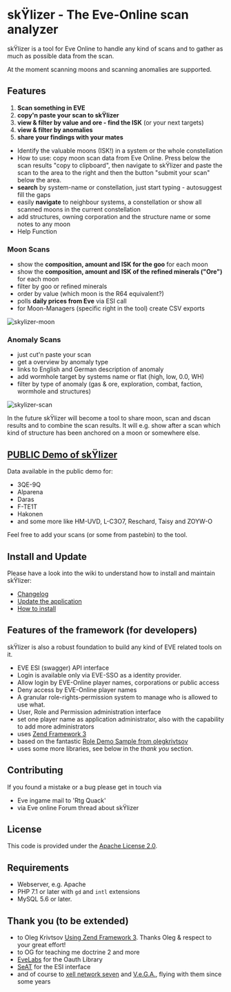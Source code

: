 # skŸlizer - The Eve-Online scan analyzer

skŸlizer is a tool for Eve Online to handle any kind of scans and to gather as much as possible data from the scan.

At the moment scanning moons and scanning anomalies are supported.

## Features

1. **Scan something in EVE**
2. **copy'n paste your scan to skŸlizer**
3. **view & filter by value and ore - find the ISK** (or your next targets)
4. **view & filter by anomalies**
5. **share your findings with your mates**

* Identify the valuable moons (ISK!) in a system or the whole constellation
* How to use: copy moon scan data from Eve Online. Press below the scan results "copy to clipboard", then navigate to skŸlizer and paste the scan to the area to the right and then the button "submit your scan" below the area.
* **search** by system-name or constellation, just start typing - autosuggest fill the gaps
* easily **navigate** to neighbour systems, a constellation or show all scanned moons in the current constellation
* add structures, owning corporation and the structure name or some notes to any moon
* Help Function

### Moon Scans

* show the **composition, amount and ISK for the goo** for each moon
* show the **composition, amount and ISK of the refined minerals ("Ore")** for each moon
* filter by goo or refined minerals
* order by value (which moon is the R64 equivalent?)
* polls **daily prices from Eve** via ESI call
* for Moon-Managers (specific right in the tool) create CSV exports

![skylizer-moon](https://raw.githubusercontent.com/wiki/chrRtg/eve-skylizer/img/skylizer_moon.png)

### Anomaly Scans

* just cut'n paste your scan
* get a overview by anomaly type
* links to English and German description of anomaly
* add wormhole target by systems name or flat (high, low, 0.0, WH)
* filter by type of anomaly (gas & ore, exploration, combat, faction, wormhole and structures)

![skylizer-scan](https://raw.githubusercontent.com/wiki/chrRtg/eve-skylizer/img/skylizer_scan.png)

In the future skŸlizer will become a tool to share moon, scan and dscan results and to combine the scan results. It will e.g. show after a scan which kind of structure has been anchored on a moon or somewhere else.

## [PUBLIC Demo of skŸlizer](https://skylizer.eve-tools.info)

Data available in the public demo for:

* 3QE-9Q
* Alparena
* Daras
* F-TE1T
* Hakonen
* and some more like HM-UVD,  L-C3O7, Reschard, Taisy and ZOYW-O

Feel free to add your scans (or some from pastebin) to the tool.

## Install and Update

Please have a look into the wiki to understand how to install and maintain skŸlizer:

* [Changelog](/wiki/Changelog)
* [Update the application](/wiki/Updates)
* [How to install](/wiki/Install)

## Features of the framework (for developers)

skŸlizer is also a robust foundation to build any kind of EVE related tools on it.

* EVE ESI (swagger) API interface
* Login is available only via EVE-SSO as a identity provider.
* Allow login by EVE-Online player names, corporations or public access
* Deny access by EVE-Online player names
* A granular role-rights-permission system to manage who is allowed to use what.
* User, Role and Permission administration interface
* set one player name as application administrator, also with the capability to add more administrators
* uses [Zend Framework 3](https://github.com/zendframework/zendframework)
* based on the fantastic [Role Demo Sample from olegkrivtsov](https://github.com/olegkrivtsov/using-zf3-book-samples/tree/master/roledemo)
* uses some more libraries, see below in the *thank you* section.

## Contributing

If you found a mistake or a bug please get in touch via

* Eve ingame mail to 'Rtg Quack'
* via Eve online Forum thread about skŸlizer

## License

This code is provided under the [Apache License 2.0](https://choosealicense.com/licenses/apache-2.0/).

## Requirements

* Webserver, e.g. Apache
* PHP 7.1 or later with `gd` and `intl` extensions
* MySQL 5.6 or later.

## Thank you (to be extended)

* to Oleg Krivtsov [Using Zend Framework 3](https://github.com/olegkrivtsov/using-zend-framework-3-book). Thanks Oleg & respect to your great effort!
* to OG for teaching me doctrine 2 and more
* [EveLabs](https://github.com/EvELabs/oauth2-eveonline) for the  Oauth Library
* [SeAT](https://github.com/eveseat/eseye) for the ESI interface
* and of course to [xell network seven](http://evemaps.dotlan.net/corp/xell_network_seven) and [V.e.G.A.](http://evemaps.dotlan.net/alliance/V.e.G.A.), flying with them since some years
